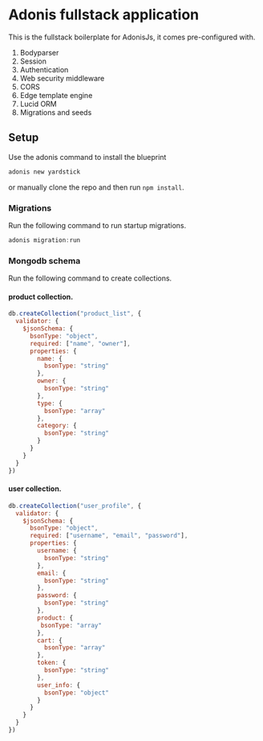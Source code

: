 # Adonis fullstack application

This is the fullstack boilerplate for AdonisJs, it comes pre-configured with.

1. Bodyparser
2. Session
3. Authentication
4. Web security middleware
5. CORS
6. Edge template engine
7. Lucid ORM
8. Migrations and seeds

## Setup

Use the adonis command to install the blueprint

```bash
adonis new yardstick
```

or manually clone the repo and then run `npm install`.


### Migrations

Run the following command to run startup migrations.

```js
adonis migration:run
```
### Mongodb schema

Run the following command to create collections.

#### product collection.

```js
db.createCollection("product_list", {
  validator: {
    $jsonSchema: {
      bsonType: "object",
      required: ["name", "owner"],
      properties: {
        name: {
          bsonType: "string"
        },
        owner: {
          bsonType: "string"
        },
        type: {
          bsonType: "array"
        },
        category: {
          bsonType: "string"
        }
      }
    }
  }
})
```
#### user collection.

```js
db.createCollection("user_profile", {
  validator: {
    $jsonSchema: {
      bsonType: "object",
      required: ["username", "email", "password"],
      properties: {
        username: {
          bsonType: "string"
        },
        email: {
          bsonType: "string"
        },
        password: {
          bsonType: "string"
        },
        product: {
         bsonType: "array"
        },
        cart: {
          bsonType: "array"
        },
        token: {
          bsonType: "string"
        },
        user_info: {
          bsonType: "object"
        }
      }
    }
  }
})
```

